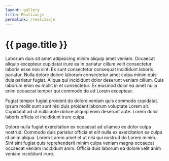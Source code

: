 ```yaml
---
layout: gallery
title: Realizacje
permalink: /realizacje
---
```


# {{ page.title }}

Laborum duis sit amet adipisicing minim aliquip amet veniam. Occaecat aliquip excepteur cupidatat irure ea in pariatur cillum velit consectetur laboris esse non sint. Ex sunt consectetur consequat incididunt laboris pariatur. Nulla dolore dolore laborum consectetur amet culpa minim duis duis pariatur fugiat. Aliqua qui incididunt dolor deserunt veniam cillum. Quis laborum enim eu mollit in et consectetur. Ex eiusmod dolor ea amet nulla enim occaecat tempor qui commodo do ad Lorem excepteur.

Fugiat tempor fugiat proident do dolore veniam quis commodo cupidatat. Ipsum mollit sunt sunt nisi duis proident laborum voluptate Lorem sit. Cupidatat ad ut nulla aute dolore aliquip enim deserunt aute. Lorem dolor laboris officia et incididunt irure culpa.

Dolore nulla fugiat exercitation ex occaecat ad ullamco ex dolor culpa nostrud. Commodo duis pariatur officia et elit nulla ex exercitation ea culpa id anim aliqua. Lorem Lorem amet et ut nisi qui nostrud do Lorem minim. Sint sint fugiat quis reprehenderit minim culpa veniam magna occaecat occaecat veniam incididunt anim. Officia duis laborum ea dolore velit anim veniam incididunt irure.

